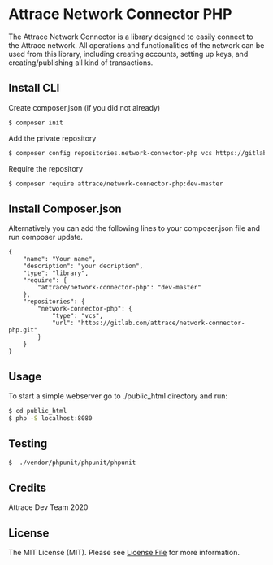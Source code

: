 # Attrace Network Connector PHP

The Attrace Network Connector is a library designed to easily connect to the Attrace network. All operations and 
functionalities of the network can be used from this library, including creating accounts, setting up keys, and 
creating/publishing all kind of transactions.

## Install CLI

Create composer.json (if you did not already)
``` bash
$ composer init
```

Add the private repository
``` bash
$ composer config repositories.network-connector-php vcs https://gitlab.com/attrace/network-connector-php.git
```

Require the repository
``` bash
$ composer require attrace/network-connector-php:dev-master
```

## Install Composer.json
Alternatively you can add the following lines to your composer.json file and run composer update.
```
{
    "name": "Your name",
    "description": "your decription",
    "type": "library",
    "require": {
        "attrace/network-connector-php": "dev-master"
    },
    "repositories": {
        "network-connector-php": {
            "type": "vcs",
            "url": "https://gitlab.com/attrace/network-connector-php.git"
        }
    }
}

```

## Usage
To start a simple webserver go to ./public_html directory and run:

``` bash
$ cd public_html
$ php -S localhost:8080
```



## Testing

``` bash
$  ./vendor/phpunit/phpunit/phpunit
```

## Credits
Attrace Dev Team 2020


## License

The MIT License (MIT). Please see [License File](LICENSE.md) for more information.
